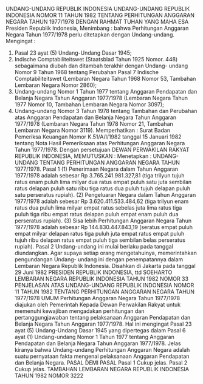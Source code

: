  UNDANG-UNDANG REPUBLIK INDONESIA UNDANG-UNDANG REPUBLIK INDONESIA NOMOR 11 TAHUN 1982 TENTANG PERHITUNGAN ANGGARAN NEGARA TAHUN 1977/1978
DENGAN RAHMAT TUHAN YANG MAHA ESA Presiden Republik Indonesia,
Menimbang :
 bahwa Perhitungan Anggaran Negara Tahun 1977/1978 perlu ditetapkan dengan Undang-undang.
Mengingat :

1. Pasal 23 ayat (5) Undang-Undang Dasar 1945;
2. Indische Comptabiliteitswet (Staatsblad Tahun 1925 Nomor. 448) sebagaimana diubah dan ditambah terakhir dengan Undang- undang Nomor 9 Tahun 1968 tentang Perubahan Pasal 7 Indische Comptabiliteitswet (Lembaran Negara Tahun 1968 Nomor 53, Tambahan Lembaran Negara Nomor 2860);
3. Undang-undang Nomor 1 Tahun 1977 tentang Anggaran Pendapatan dan Belanja Negara Tahun Anggaran 1977/1978 (Lembaran Negara Tahun 1977 Nomor 10, Tambahan Lembaran Negara Nomor 3097);
4. Undang-undang Nomor 3 Tahun 1978 tentang Tambahan dan Perubahan atas Anggaran Pendapatan dan Belanja Negara Tahun Anggaran 1977/1978 (Lembaran Negara Tahun 1978 Nomor 21, Tambahan Lembaran Negara Nomor 3119). Memperhatikan : Surat Badan Pemeriksa Keuangan Nomor K.51/A/l/1982 tanggal 15 Januari 1982 tentang Nota Hasil Pemeriksaan atas Perhitungan Anggaran Negara Tahun 1977/1978. Dengan persetujuan DEWAN PERWAKILAN RAKYAT REPUBLIK INDONESIA,
MEMUTUSKAN :
 Menetapkan : UNDANG-UNDANG TENTANG PERHITUNGAN ANGGARAN NEGARA TAHUN 1977/1978.
Pasal 1
(1) Penerimaan Negara dalam Tahun Anggaran 1977/1978 adalah sebesar Rp 3.765.241.981.327,81 (tiga trilyun tujuh ratus enam puluh lima milyar dua ratus empat puluh satu juta sembilan ratus delapan puluh satu ribu tiga ratus dua puluh tujuh delapan puluh satu perseratus rupiah).
(2) Pengeluaran Negara dalam Tahun Anggaran 1977/1978 adalah sebesar Rp 3.620.411.533.484,62 (tiga trilyun enam ratus dua puluh lima milyar empat ratus sebelas juta lima ratus tiga puluh tiga ribu empat ratus delapan puluh empat enam puluh dua perseratus rupiah).
(3) Sisa lebih Perhitungan Anggaran Negara Tahun 1977/1978 adalah sebesar Rp 144.830.447.843,19 (seratus empat puluh empat milyar delapan ratus tiga puluh juta empat ratus empat puluh tujuh ribu delapan ratus empat puluh tiga sembilan belas perseratus rupiah).
Pasal 2
Undang-undang ini mulai berlaku pada tanggal diundangkan. Agar supaya setiap orang mengetahuinya, memerintahkan pengundangan Undang- undang ini dengan penempatannya dalam Lembaran Negara Republik Indonesia. Disahkan di Jakarta pada tanggal 29 Juni 1982 PRESIDEN REPUBLIK INDONESIA, ttd SOEHARTO LEMBARAN NEGARA REPUBLIK INDONESIA TAHUN 1982 NOMOR 33 PENJELASAN ATAS UNDANG-UNDANG REPUBLIK INDONESIA NOMOR 11 TAHUN 1982 TENTANG PERHITUNGAN ANGGARAN NEGARA TAHUN 1977/1978 UMUM Perhitungan Anggaran Negara Tahun 1977/1978 diajukan oleh Pemerintah Kepada Dewan Perwakilan Rakyat untuk memenuhi kewajiban mengadakan perhitungan dan pertanggungjawaban tentang pelaksanaan Anggaran Pendapatan dan Belanja Negara Tahun Anggaran 1977/1978. Hal ini mengingat Pasal 23 ayat (5) Undang-Undang Dasar 1945 yang dipertegas dalam Pasal 6 ayat (1) Undang-undang Nomor 1 Tahun 1977 tentang Anggaran Pendapatan dan Belanja Negara Tahun Anggaran 1977/1978. Jelas kiranya bahwa Undang-undang Perhitungan Anggaran Negara adalah suatu pernyataan fakta mengenai pelaksanaan Anggaran Pendapatan dan Belanja Negara. PASAL DEMI PASAL
Pasal 1
Cukup jelas.
Pasal 2
Cukup jelas. TAMBAHAN LEMBARAN NEGARA REPUBLIK INDONESIA TAHUN 1982 NOMOR 3222